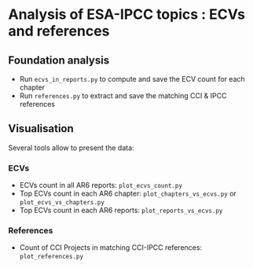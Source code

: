 # Analysis of ESA-IPCC topics : ECVs and references

## Foundation analysis
- Run `ecvs_in_reports.py` to compute and save the ECV count for each chapter
- Run `references.py` to extract and save the matching CCI & IPCC references

## Visualisation
Several tools allow to present the data:

### ECVs
- ECVs count in all AR6 reports: `plot_ecvs_count.py`
- Top ECVs count in each AR6 chapter: `plot_chapters_vs_ecvs.py` or `plot_ecvs_vs_chapters.py`
- Top ECVs count in each AR6 reports: `plot_reports_vs_ecvs.py`

### References
- Count of CCI Projects in matching CCI-IPCC references: `plot_references.py`